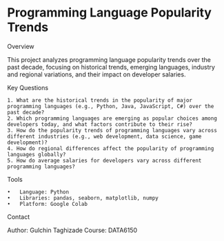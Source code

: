 # Programming Language Popularity Trends 


Overview

This project analyzes programming language popularity trends over the past decade, focusing on historical trends, emerging languages, industry and regional variations, and their impact on developer salaries.

Key Questions

 	1. What are the historical trends in the popularity of major programming languages (e.g., Python, Java, JavaScript, C#) over the past decade?
	2. Which programming languages are emerging as popular choices among developers today, and what factors contribute to their rise?
 	3. How do the popularity trends of programming languages vary across different industries (e.g., web development, data science, game development)?
 	4. How do regional differences affect the popularity of programming languages globally?
	5. How do average salaries for developers vary across different programming languages?

Tools

	•	Language: Python
	•	Libraries: pandas, seaborn, matplotlib, numpy
	•	Platform: Google Colab



Contact

Author: Gulchin Taghizade
Course: DATA6150
